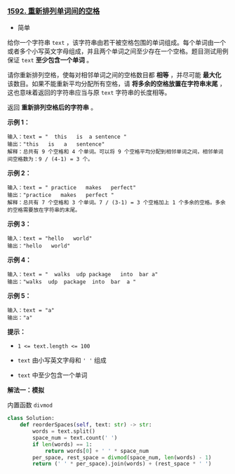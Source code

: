 ### [1592. 重新排列单词间的空格](https://leetcode.cn/problems/rearrange-spaces-between-words/)

- 简单

给你一个字符串 `text` ，该字符串由若干被空格包围的单词组成。每个单词由一个或者多个小写英文字母组成，并且两个单词之间至少存在一个空格。题目测试用例保证 `text` **至少包含一个单词** 。

请你重新排列空格，使每对相邻单词之间的空格数目都 **相等** ，并尽可能 **最大化** 该数目。如果不能重新平均分配所有空格，请 **将多余的空格放置在字符串末尾** ，这也意味着返回的字符串应当与原 `text` 字符串的长度相等。

返回 **重新排列空格后的字符串** 。

**示例 1：**

```
输入：text = "  this   is  a sentence "
输出："this   is   a   sentence"
解释：总共有 9 个空格和 4 个单词。可以将 9 个空格平均分配到相邻单词之间，相邻单词间空格数为：9 / (4-1) = 3 个。
```

**示例 2：**

```
输入：text = " practice   makes   perfect"
输出："practice   makes   perfect "
解释：总共有 7 个空格和 3 个单词。7 / (3-1) = 3 个空格加上 1 个多余的空格。多余的空格需要放在字符串的末尾。
```

**示例 3：**

```
输入：text = "hello   world"
输出："hello   world"
```

**示例 4：**

```
输入：text = "  walks  udp package   into  bar a"
输出："walks  udp  package  into  bar  a "
```

**示例 5：**

```
输入：text = "a"
输出："a"
```

**提示：**

- `1 <= text.length <= 100`
- `text` 由小写英文字母和 `' '` 组成

- `text` 中至少包含一个单词

**解法一：模拟**

内置函数 `divmod`

```python
class Solution:
    def reorderSpaces(self, text: str) -> str:
        words = text.split()
        space_num = text.count(' ')
        if len(words) == 1:
            return words[0] + ' ' * space_num
        per_space, rest_space = divmod(space_num, len(words) - 1)
        return (' ' * per_space).join(words) + (rest_space * ' ')
```

